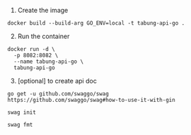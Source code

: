 1. Create the image

```
docker build --build-arg GO_ENV=local -t tabung-api-go .
```

2. Run the container

```
docker run -d \
  -p 8082:8082 \
  --name tabung-api-go \
  tabung-api-go
```

3. [optional] to create api doc

```
go get -u github.com/swaggo/swag
https://github.com/swaggo/swag#how-to-use-it-with-gin

swag init

swag fmt
```
